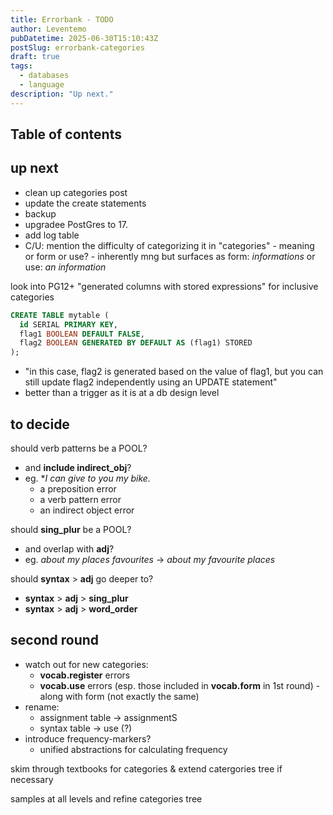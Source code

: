 ```yaml
---
title: Errorbank - TODO
author: Leventemo
pubDatetime: 2025-06-30T15:10:43Z
postSlug: errorbank-categories
draft: true
tags:
  - databases
  - language
description: "Up next."
---
```


## Table of contents

## up next

* clean up categories post
* update the create statements
* backup
* upgradee PostGres to 17.
* add log table
* C/U: mention the difficulty of categorizing it in "categories" - meaning or form or use? - inherently mng but surfaces as form:  *informations* or use: *an information*

look into PG12+ "generated columns with stored expressions" for inclusive categories
```sql
CREATE TABLE mytable (
  id SERIAL PRIMARY KEY,
  flag1 BOOLEAN DEFAULT FALSE,
  flag2 BOOLEAN GENERATED BY DEFAULT AS (flag1) STORED
);
```
* "in this case, flag2 is generated based on the value of flag1, but you can still update flag2 independently using an UPDATE statement"
* better than a trigger as it is at a db design level

## to decide

should verb patterns be a POOL?
* and __include indirect_obj__?
* eg. **I can give to you my bike.*
	+ a preposition error
	+ a verb pattern error
  + an indirect object error

should __sing_plur__ be a POOL?
* and overlap with __adj__?
* eg. *about my places favourites* -> *about my favourite places*

should __syntax__ > __adj__ go deeper to?
* __syntax__ > __adj__ > __sing_plur__
* __syntax__ > __adj__ > __word_order__

## second round

* watch out for new categories:
	+ __vocab.register__ errors
	+ __vocab.use__ errors (esp. those included in __vocab.form__ in 1st round) - along with form (not exactly the same)
* rename:
	+ assignment table -> assignmentS
	+ syntax table -> use (?)
* introduce frequency-markers?
	+ unified abstractions for calculating frequency

skim through textbooks for categories & extend catergories tree if necessary

samples at all levels and refine categories tree
